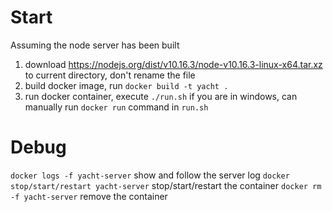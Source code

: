 # Start

Assuming the node server has been built

1. download https://nodejs.org/dist/v10.16.3/node-v10.16.3-linux-x64.tar.xz to current directory, don't rename the file
2. build docker image, run `docker build -t yacht .`
3. run docker container, execute `./run.sh`
   if you are in windows, can manually run `docker run` command in `run.sh`

# Debug

`docker logs -f yacht-server` show and follow the server log
`docker stop/start/restart yacht-server` stop/start/restart the container
`docker rm -f yacht-server` remove the container
